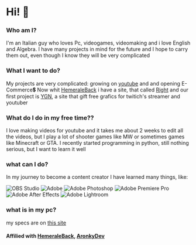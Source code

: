 # Hi! 👋

### Who am I?
I'm an Italian guy who loves Pc, videogames, videomaking and i love English and Algebra. 
I have many projects in mind for the future and I hope to carry them out, even though I know they will be very complicated

### What I want to do?
My projects are very complicated: growing on [youtube](https://www.youtube.com/channel/UCaefFN_EohqhaHQKBqLc9oA) and  and opening E-Commerce💲
Now whit [HemeraleBack](https://github.com/hemeraleback) i have a site, that called [Right](https://rightofficial.000webhostapp.com/)
and our first project is [YGN](https://rightofficial.000webhostapp.com/YGN/YGN.html), a site that gift free grafics for twitich's streamer and youtuber

### What do I do in my free time??
I love making videos for youtube and it takes me about 2 weeks to edit all the videos,
but I play a lot of shooter games like MW or sometimes games like Minecraft or GTA.
I recently started programming in python, still nothing serious, but I want to learn it well

### what can I do? 
In my journey to become a content creator I have learned many things, like:

![OBS Studio](https://img.shields.io/static/v1?style=for-the-badge&message=OBS+Studio&color=302E31&logo=OBS+Studio&logoColor=FFFFFF&label=)
![Adobe](https://img.shields.io/static/v1?style=for-the-badge&message=Adobe&color=FF0000&logo=Adobe&logoColor=FFFFFF&label=)
![Adobe Photoshop](https://img.shields.io/static/v1?style=for-the-badge&message=Adobe+Photoshop&color=31A8FF&logo=Adobe+Photoshop&logoColor=FFFFFF&label=)
![Adobe Premiere Pro](https://img.shields.io/static/v1?style=for-the-badge&message=Adobe+Premiere+Pro&color=9999FF&logo=Adobe+Premiere+Pro&logoColor=FFFFFF&label=)
![Adobe After Effects](https://img.shields.io/static/v1?style=for-the-badge&message=Adobe+After+Effects&color=9999FF&logo=Adobe+After+Effects&logoColor=FFFFFF&label=)
![Adobe Lightroom](https://img.shields.io/static/v1?style=for-the-badge&message=Adobe+Lightroom&color=31A8FF&logo=Adobe+Lightroom&logoColor=FFFFFF&label=)

### what is in my pc?
my specs are on [this site](https://m4croxx.github.io/)
#### Affilied with [HemeraleBack](https://github.com/hemeraleback), [AronkyDev](https://github.com/AronkyDev)
